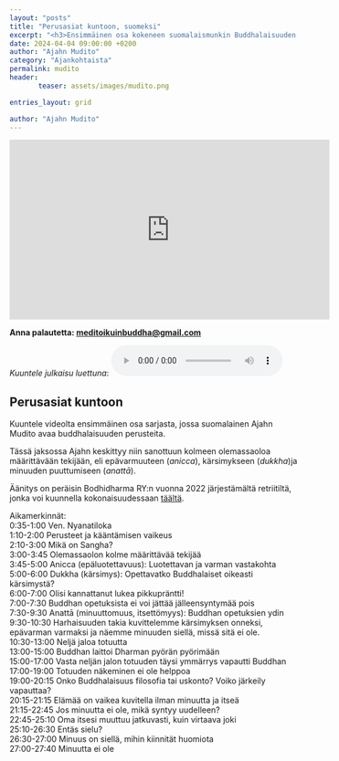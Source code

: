 ```yaml
---
layout: "posts"
title: "Perusasiat kuntoon, suomeksi"
excerpt: "<h3>Ensimmäinen osa kokeneen suomalaismunkin Buddhalaisuuden perusteet -sarjasta.</h3>"
date: 2024-04-04 09:00:00 +0200
author: "Ajahn Mudito"
category: "Ajankohtaista"
permalink: mudito
header: 
       teaser: assets/images/mudito.png

entries_layout: grid

author: "Ajahn Mudito"
---
```

<iframe width="560" height="315" src="https://www.youtube.com/embed/1QmJmHiNENo?si=agvdLTi6n8HA_UF8" title="YouTube video player" frameborder="0" allow="accelerometer; autoplay; clipboard-write; encrypted-media; gyroscope; picture-in-picture; web-share" referrerpolicy="strict-origin-when-cross-origin" allowfullscreen></iframe>

<b> Anna palautetta: meditoikuinbuddha@gmail.com</b>

<i>Kuuntele julkaisu luettuna</i>:
<audio controls>
  <source src="assets/audio/2024-04-04/2024-04-04-final.mp3" type="audio/mp3">
</audio>

<h2>Perusasiat kuntoon</h2>

Kuuntele videolta ensimmäinen osa sarjasta, jossa suomalainen Ajahn Mudito avaa buddhalaisuuden perusteita.

Tässä jaksossa Ajahn keskittyy niin sanottuun kolmeen olemassaoloa määrittävään tekijään, eli epävarmuuteen (<i>anicca</i>), kärsimykseen (<i>dukkha</i>)ja minuuden puuttumiseen (<i>anattā</i>).

Äänitys on peräisin Bodhidharma RY:n vuonna 2022 järjestämältä retriitiltä, jonka voi kuunnella kokonaisuudessaan <a href="https://www.bodhidharma.fi/?p=1815">täältä</a>.

Aikamerkinnät:<br>
0:35-1:00 Ven. Nyanatiloka<br>
1:10-2:00 Perusteet ja kääntämisen vaikeus<br>
2:10-3:00 Mikä on Sangha?<br>
3:00-3:45 Olemassaolon kolme määrittävää tekijää<br>
3:45-5:00 Anicca (epäluotettavuus): Luotettavan ja varman vastakohta<br>
5:00-6:00 Dukkha (kärsimys): Opettavatko Buddhalaiset oikeasti kärsimystä?<br>
6:00-7:00 Olisi kannattanut lukea pikkupräntti!<br>
7:00-7:30 Buddhan opetuksista ei voi jättää jälleensyntymää pois<br>
7:30-9:30 Anattā (minuuttomuus, itsettömyys): Buddhan opetuksien ydin<br>
9:30-10:30 Harhaisuuden takia kuvittelemme kärsimyksen onneksi, epävarman varmaksi ja näemme minuuden siellä, missä sitä ei ole.<br>
10:30-13:00 Neljä jaloa totuutta<br>
13:00-15:00 Buddhan laittoi Dharman pyörän pyörimään<br>
15:00-17:00 Vasta neljän jalon totuuden täysi ymmärrys vapautti Buddhan<br>
17:00-19:00 Totuuden näkeminen ei ole helppoa<br>
19:00-20:15 Onko Buddhalaisuus filosofia tai uskonto? Voiko järkeily vapauttaa?<br>
20:15-21:15 Elämää on vaikea kuvitella ilman minuutta ja itseä<br>
21:15-22:45 Jos minuutta ei ole, mikä syntyy uudelleen?<br>
22:45-25:10 Oma itsesi muuttuu jatkuvasti, kuin virtaava joki<br>
25:10-26:30 Entäs sielu?<br>
26:30-27:00 Minuus on siellä, mihin kiinnität huomiota<br>
27:00-27:40 Minuutta ei ole<br>
